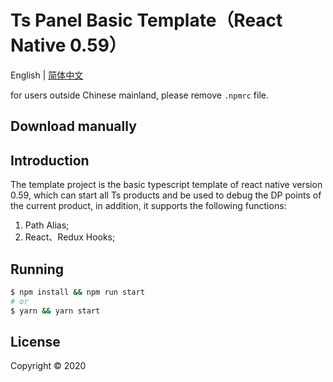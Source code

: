 # Ts Panel Basic Template（React Native 0.59）

English | [简体中文](./README-zh_CN.md)


for users outside Chinese mainland, please remove `.npmrc` file.

## Download manually


## Introduction

The template project is the basic typescript template of react native version 0.59, which can start all Ts products and be used to debug the DP points of the current product, in addition, it supports the following functions:

1. Path Alias;
2. React、Redux Hooks;


## Running

```bash
$ npm install && npm run start
# or
$ yarn && yarn start
```

## License

Copyright © 2020
